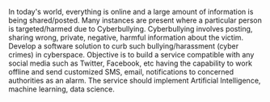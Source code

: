 In today's world, everything is online and a large amount of information is being shared/posted. Many instances are present where a particular person is targeted/harmed due to Cyberbullying. Cyberbullying involves posting, sharing wrong, private, negative, harmful information about the victim. Develop a software solution to curb such bullying/harassment (cyber crimes) in cyberspace. Objective is to build a service compatible with any social
media such as Twitter, Facebook, etc having the capability to
work offline and send customized SMS, email, notifications to
concerned authorities as an alarm. The service should
implement Artificial Intelligence, machine learning, data
science.